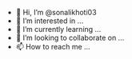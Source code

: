 - 👋 Hi, I’m @sonalikhoti03
- 👀 I’m interested in ...
- 🌱 I’m currently learning ...
- 💞️ I’m looking to collaborate on ...
- 📫 How to reach me ...

<!---
sonalikhoti03/sonalikhoti03 is 
